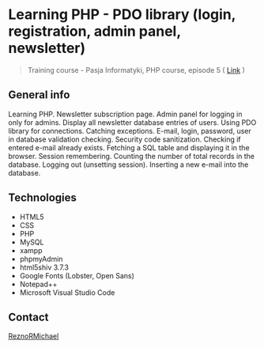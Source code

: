 # Learning PHP - PDO library (login, registration, admin panel, newsletter)
> Training course - Pasja Informatyki, PHP course, episode 5 ( [Link](https://www.youtube.com/watch?v=6fn55yrdwkk) )

## General info
Learning PHP. Newsletter subscription page. Admin panel for logging in only for admins. Display all newsletter database entries of users. Using PDO library for connections. Catching exceptions. E-mail, login, password, user in database validation checking. Security code sanitization. Checking if entered e-mail already exists. Fetching a SQL table and displaying it in the browser. Session remembering. Counting the number of total records in the database. Logging out (unsetting session). Inserting a new e-mail into the database.

## Technologies
* HTML5
* CSS
* PHP
* MySQL
* xampp
* phpmyAdmin
* html5shiv 3.7.3
* Google Fonts (Lobster, Open Sans)
* Notepad++
* Microsoft Visual Studio Code

## Contact
[ReznoRMichael](https://github.com/ReznoRMichael) 